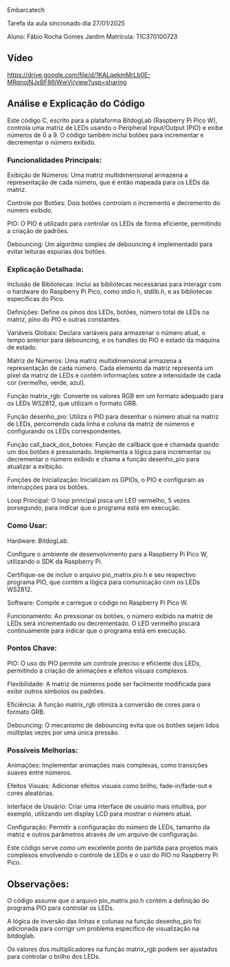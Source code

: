 Embarcatech

Tarefa da aula sincronado dia 27/01/2025

Aluno: Fábio Rocha Gomes Jardim
Matrícula: TIC370100723

## Vídeo    

https://drive.google.com/file/d/1KALqekmMrLb0E-MRqnojNJxBF86jWwVj/view?usp=sharing

## Análise e Explicação do Código   

Este código C, escrito para a plataforma BitdogLab (Raspberry Pi Pico W), controla uma matriz de LEDs usando o Peripheral Input/Output (PIO) e exibe números de 0 a 9. O código também inclui botões para incrementar e decrementar o número exibido. 

### Funcionalidades Principais: 

Exibição de Números: Uma matriz multidimensional armazena a representação de cada número, que é então mapeada para os LEDs da matriz.   

Controle por Botões: Dois botões controlam o incremento e decremento do número exibido.     

PIO: O PIO é utilizado para controlar os LEDs de forma eficiente, permitindo a criação de padrões.    

Debouncing: Um algorítmo simples de debouncing é implementado para evitar leituras espúrias dos botões.

### Explicação Detalhada:   

Inclusão de Bibliotecas: Inclui as bibliotecas necessárias para interagir com o hardware do Raspberry Pi Pico, como stdio.h, stdlib.h, e as bibliotecas específicas do Pico.    

Definições: Define os pinos dos LEDs, botões, número total de LEDs na matriz, pino do PIO e outras constantes.    

Variáveis Globais: Declara variáveis para armazenar o número atual, o tempo anterior para debouncing, e os handles do PIO e estado da máquina de estado.    

Matriz de Números: Uma matriz multidimensional armazena a representação de cada número. Cada elemento da matriz representa um pixel da matriz de LEDs e contém informações sobre a intensidade de cada cor (vermelho, verde, azul).   

Função matrix_rgb: Converte os valores RGB em um formato adequado para os LEDs WS2812, que utilizam o formato GRB.  

Função desenho_pio: Utiliza o PIO para desenhar o número atual na matriz de LEDs, percorrendo cada linha e coluna da matriz de números e configurando os LEDs correspondentes.  

Função call_back_dos_botoes: Função de callback que é chamada quando um dos botões é pressionado. Implementa a lógica para incrementar ou decrementar o número exibido e chama a função desenho_pio para atualizar a exibição.  

Funções de Inicialização: Inicializam os GPIOs, o PIO e configuram as interrupções para os botões.  

Loop Principal: O loop principal pisca um LED vermelho, 5  vezes porsegundo, para indicar que o programa está em execução.  

### Como Usar:  

Hardware: BitdogLab.    

Configure o ambiente de desenvolvimento para a Raspberry Pi Pico W, utilizando o SDK da Raspberry Pi.     

Certifique-se de incluir o arquivo pio_matrix.pio.h e seu respectivo programa PIO, que contém a lógica para comunicação com os LEDs WS2812.     

Software: Compile e carregue o código no Raspberry Pi Pico W.   

Funcionamento: Ao pressionar os botões, o número exibido na matriz de LEDs será incrementado ou decrementado. O LED vermelho piscará continuamente para indicar que o programa está em execução.  

### Pontos Chave:   

PIO: O uso do PIO permite um controle preciso e eficiente dos LEDs, permitindo a criação de animações e efeitos visuais complexos.  

Flexibilidade: A matriz de números pode ser facilmente modificada para exibir outros símbolos ou padrões.   

Eficiência: A função matrix_rgb otimiza a conversão de cores para o formato GRB.    

Debouncing: O mecanismo de debouncing evita que os botões sejam lidos múltiplas vezes por uma única pressão.    

### Possíveis Melhorias:    

Animações: Implementar animações mais complexas, como transições suaves entre números.  

Efeitos Visuais: Adicionar efeitos visuais como brilho, fade-in/fade-out e cores aleatórias.    

Interface de Usuário: Criar uma interface de usuário mais intuitiva, por exemplo, utilizando um display LCD para mostrar o número atual.    

Configuração: Permitir a configuração do número de LEDs, tamanho da matriz e outros parâmetros através de um arquivo de configuração.   

Este código serve como um excelente ponto de partida para projetos mais complexos envolvendo o controle de LEDs e o uso do PIO no Raspberry Pi Pico.

## Observações:

O código assume que o arquivo pio_matrix.pio.h contém a definição do programa PIO para controlar os LEDs.   

A lógica de inversão das linhas e colunas na função desenho_pio foi adicionada para corrigir um problema específico de visualização na bitdoglab.   

Os valores dos multiplicadores na função matrix_rgb podem ser ajustados para controlar o brilho dos LEDs.   
